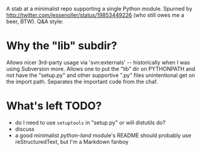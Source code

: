 A stab at a minimalist repo supporting a single Python module.
Spurned by <http://twitter.com/jessenoller/status/19853449226> 
(who still owes me a beer, BTW).  Q&A style:


# Why the "lib" subdir?

Allows nicer 3rd-party usage via 'svn:externals' -- historically when I was
using Subversion more. Allows one to put the "lib" dir on PYTHONPATH and not
have the "setup.py" and other supportive ".py" files unintentional get on the
import path. Separates the important code from the chaf.

# What's left TODO?

- do I need to use `setuptools` in "setup.py" or will distutils do?
- discuss
- a good minimalist *python-land* module's README should probably use
  reStructuredText, but I'm a Markdown fanboy



